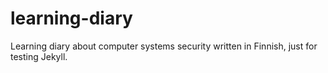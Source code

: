 # learning-diary
Learning diary about computer systems security written in Finnish, just for testing Jekyll.
